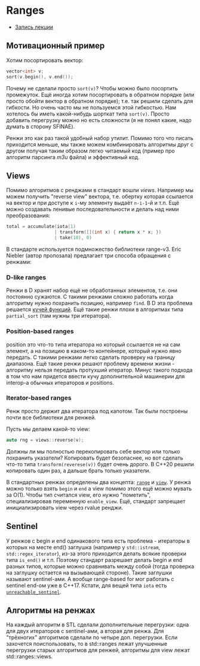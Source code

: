 # Ranges

- [Запись лекции](https://youtu.be/l9RHsi9tFtE)

## Мотивационный пример
Хотим посортировать вектор:
```c++
vector<int> v;
sort(v.begin(), v.end());
```
Почему не сделали просто `sort(v)`? Чтобы можно было посортить промежуток. Ещё
иногда хотим посортировать в обратном порядке (или просто обойти вектор в
обратном порядке); т.е. так решили сделать для гибкости. Но очень часто мы не
пользуемся этой гибкостью. Нам хотелось бы иметь какой-нибудь шорткат типа
`sort(v)`. Просто добавить перегрузку можно но есть сложности (я не понял
какие, надо думать в сторону SFINAE).

Ренжи это как раз такой удобный набор утилит. Помимо того что писать приходится
меньше, мы также можем комбинировать алгоритмы друг с другом получая таким
образом легко читаемый код (пример про алгоритм парсинга *m3u* файла) и
эффективный код.

## Views
Помимо алгоритмов с ренджами в стандарт вошли *views*. Например мы можем
получить "reverse view" вектора, т.е. обертку которая ссылается на вектор и при
доступе к `i`-му элементу выдаёт `n-i-1`-й и т.п. Ещё можно создавать ленивые
последовательности и делать над ними преобразования:
```c++
total = accumulate(iota(1)
                  | transform([](int x) { return x * x; })
                  | take(10), 0)
```
В стандарте используется подмножество библиотеки range-v3.
Eric Niebler (автор пропозала) предлагает три способа обращения с ренжами:

### D-like ranges
Ренжи в D хранят набор ещё не обработанных элементов, т.е. они постоянно
сужаются. С такими ренжами сложно работать когда алгоритму нужно похранить
позицию, например `find`. В D эта проблема решается [кучей
функций](https://dlang.org/phobos/std_algorithm_searching.html#.findSplit).
Ещё такие ренжи плохи в алгоритмах типа `partial_sort` (там нужны три
итератора).

### Position-based ranges
position это что-то типа итератора но который ссылается не на сам элемент, а на
позицию в каком-то контейнере, который нужно явно передать. С такими ренжами
легко сделать проверку на границу диапазона. Ещё такие ренжи решают проблему
времени жизни - алгоритму нельзя передать протухший итератор. Минус такого
подхода в том что нам придется ввести кучу дополнительной машинерии для
interop-а обычных итераторов и positions.

### Iterator-based ranges
Ренж просто держит два итератора под капотом. Так были построены почти все
библиотеки для ренжей.


Пусть мы делаем какой-то view:
```c++
auto rng = views::reverse(v);
```
Должны ли мы полностью перекопировать себе вектор или только похранить
указатели? Копировать будет безопаснее, но вот сделать что-то типа
`transform(reverese(v))` будет очень дорого. В C++20 решили копировать один раз,
а дальше брать только указатели.

В стандартных ренжах определены два концепта:
[`range`](https://en.cppreference.com/w/cpp/ranges/range) и
[`view`](https://en.cppreference.com/w/cpp/ranges/view). У ренжа можно только
взять `begin` и `end` а view помимо этого ещё можно мувать за O(1). Чтобы тип
считался view, его нужно "пометить", специализировав переменную `enable_view`.
Ещё, стандарт запрещает инициализировать view через rvalue ренджи.

## Sentinel
У ренжов с begin и end одинакового типа есть проблема - итераторы в которых на
месте end() заглушка (например у `std::istream`, `std::regex_iterator`), из-за
этого приходится делать всякие проверки типа `is_end()` и т.п. Поэтому стандарт
разрешает делать begin и end разных типов, которые можно сравнивать между собой
(тогда проверка на заглушку остается на вызывающей стороне). Такие заглушки
называют sentinel-ами. А вообще range-based for мог работать с sentinel end-ом
уже в С++17. Кстати, для вещей типа `iota` есть
[`unreachable_sentinel`](https://en.cppreference.com/w/cpp/iterator/unreachable_sentinel_t).

## Алгоритмы на ренжах
На каждый алгоритм в STL сделали дополнительные перегрузки: одна для
двух итераторов с sentinel-ами, а вторая для ренжа. Для "трёхногих" алгоритмов
сделали по четыре доп. перегрузки.
Если захочется поиспользовать, то в std::ranges лежат улучшенные перегрузки
старых алгоритмов для ренжей, алгоритмы для view лежат std::ranges::views.

